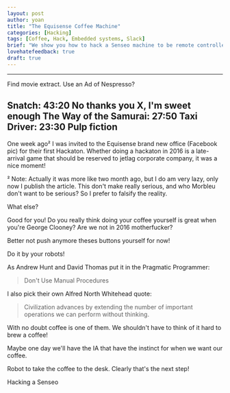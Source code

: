 ```yaml
---
layout: post
author: yoan
title: "The Equisense Coffee Machine"
categories: [Hacking]
tags: [Coffee, Hack, Embedded systems, Slack]
brief: "We show you how to hack a Senseo machine to be remote controlled."
lovehatefeedback: true
draft: true
---
```


----------
Find movie extract. Use an Ad of Nespresso?

Snatch: 43:20 No thanks you X, I'm sweet enough
The Way of the Samurai: 27:50
Taxi Driver: 23:30
Pulp fiction
----------

One week ago² I was invited to the Equisense brand new office (Facebook pic) for their first Hackaton. Whether doing a hackaton in 2016 is a late-arrival game that should be reserved to jetlag corporate company, it was a nice moment!

² Note: Actually it was more like two month ago, but I do am very lazy, only now I publish the article. This don't make really serious, and who Morbleu don't want to be serious? So I prefer to falsify the reality.

What else?

Good for you! Do you really think doing your coffee yourself is great when you're George Clooney? Are we not in 2016 motherfucker?

Better not push anymore theses buttons yourself for now!

Do it by your robots!

As Andrew Hunt and David Thomas put it in the Pragmatic Programmer:

> Don't Use Manual Procedures

I also pick their own Alfred North Whitehead quote:

> Civilization advances by extending the number of important operations we can perform without thinking.

With no doubt coffee is one of them. We shouldn't have to think of it hard to brew a coffee!

Maybe one day we'll have the IA that have the instinct for when we want our coffee.

Robot to take the coffee to the desk. Clearly that's the next step!

Hacking a Senseo
